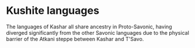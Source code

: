 # Kushite languages

The languages of Kashar all share ancestry in Proto-Savonic, having diverged significantly from the other Savonic languages due to the physical barrier of the Atkani steppe between Kashar and T'Savo.